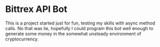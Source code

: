 Bittrex API Bot
======

This is a project started just for fun, testing my skills with async method calls.
No that was lie, hopefully I could program this bot well enough to generate some money in the somewhat unsteady environment of cryptocurrency.
